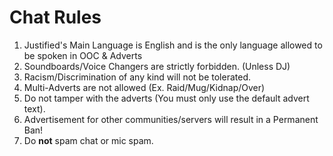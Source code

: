 # Chat Rules

1. Justified's Main Language is English and is the only language allowed to be spoken in OOC & Adverts
2. Soundboards/Voice Changers are strictly forbidden. (Unless DJ)
3. Racism/Discrimination of any kind will not be tolerated.
4. Multi-Adverts are not allowed (Ex. Raid/Mug/Kidnap/Over)
5. Do not tamper with the adverts (You must only use the default advert text).
6. Advertisement for other communities/servers will result in a Permanent Ban!
7. Do **not** spam chat or mic spam.
